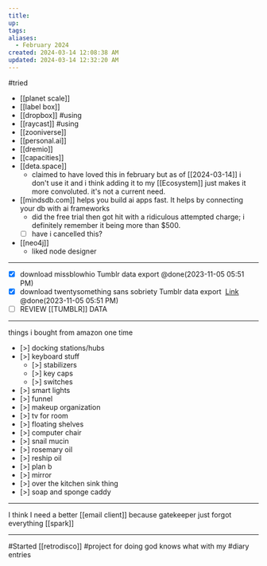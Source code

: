```yaml
---
title:
up: 
tags: 
aliases:
  - February 2024
created: 2024-03-14 12:08:38 AM
updated: 2024-03-14 12:32:20 AM
---
```

#tried
- [[planet scale]]
- [[label box]]
- [[dropbox]] #using 
- [[raycast]] #using
- [[zooniverse]]
- [[personal.ai]]
- [[dremio]]
- [[capacities]]
- [[deta.space]] 
	- claimed to have loved this in february but as of [[2024-03-14]] i don't use it and i think adding it to my [[Ecosystem]] just makes it more convoluted. it's not a current need. 
- [[mindsdb.com]] helps you build ai apps fast. It helps by connecting your db with ai frameworks 
	- did the free trial then got hit with a ridiculous attempted charge; i definitely remember it being more than $500. 
	- [ ] have i cancelled this? 
- [[neo4j]]
	- liked node designer 
---
* [x] download missblowhio Tumblr data export  @done(2023-11-05 05:51 PM)
* [x] download twentysomething sans sobriety Tumblr data export  [Link]([https://s3zipper.srvcs.tumblr.com/2193874f7bee3f7e6eeecdb4f00cabe41050ca2423eb81b1f3bc09c36e79f336?X-Amz-Content-Sha256=UNSIGNED-PAYLOAD&X-Amz-Algorithm=AWS4-HMAC-SHA256&X-Amz-Credential=AKIAICFIX2GJ6ICPQIQQ%2F20231105%2Fus-east-1%2Fs3%2Faws4_request&X-Amz-Date=20231105T223820Z&X-Amz-SignedHeaders=host&X-Amz-Expires=518400&X-Amz-Signature=1686b095b27cc1a23d7646ad30348e33966aebd7b12207cc596e662e05d70123](https://s3zipper.srvcs.tumblr.com/2193874f7bee3f7e6eeecdb4f00cabe41050ca2423eb81b1f3bc09c36e79f336?X-Amz-Content-Sha256=UNSIGNED-PAYLOAD&X-Amz-Algorithm=AWS4-HMAC-SHA256&X-Amz-Credential=AKIAICFIX2GJ6ICPQIQQ%2F20231105%2Fus-east-1%2Fs3%2Faws4_request&X-Amz-Date=20231105T223820Z&X-Amz-SignedHeaders=host&X-Amz-Expires=518400&X-Amz-Signature=1686b095b27cc1a23d7646ad30348e33966aebd7b12207cc596e662e05d70123)) @done(2023-11-05 05:51 PM)
* [ ] REVIEW [[TUMBLR]] DATA
---
things i bought from amazon one time
* [>] docking stations/hubs 
* [>] keyboard stuff
	* [>] stabilizers 
	* [>] key caps 
	* [>] switches 
* [>] smart lights 
* [>] funnel
* [>] makeup organization 
* [>] tv for room 
* [>] floating shelves 
* [>] computer chair 
* [>] snail mucin 
* [>] rosemary oil 
* [>] reship oil 
* [>] plan b 
* [>] mirror 
* [>] over the kitchen sink thing 
* [>] soap and sponge caddy 
---
I think I need a better [[email client]] because gatekeeper just forgot everything [[spark]]

---
#Started [[retrodisco]] #project for doing god knows what with my #diary entries 
